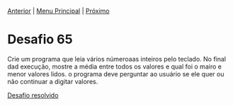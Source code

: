 [Anterior](Desafio064.md) | [Menu Principal](/README.md/) | [Próximo](Desafio066.md)  

# Desafio 65  
  
Crie um programa que leia vários númeroaas inteiros pelo teclado. No final dad execução, mostre a média entre todos os valores e qual foi o mairo e menor valores lidos. o programa deve  perguntar ao usuário se ele quer ou não continuar a digitar valores.  

[Desafio resolvido](/Desafios/desafio065.py/)